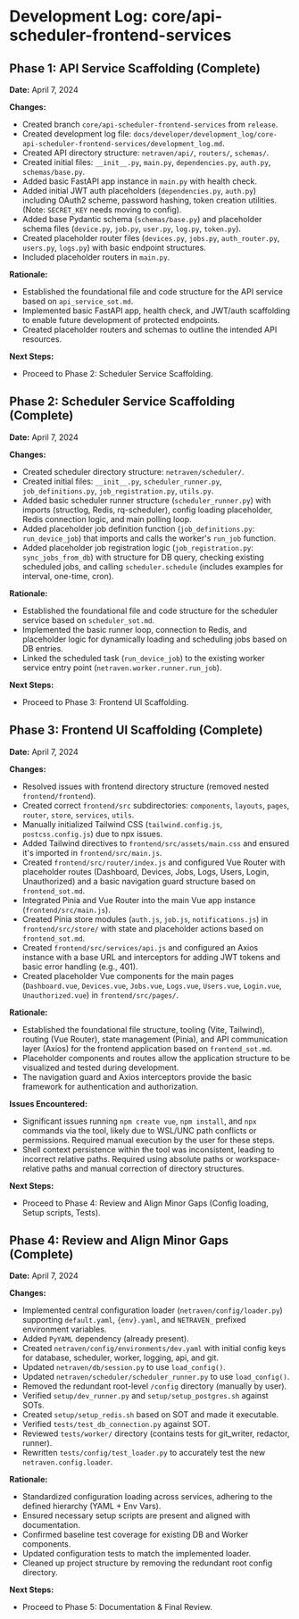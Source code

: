 # Development Log: core/api-scheduler-frontend-services

## Phase 1: API Service Scaffolding (Complete)

**Date:** April 7, 2024

**Changes:**
*   Created branch `core/api-scheduler-frontend-services` from `release`.
*   Created development log file: `docs/developer/development_log/core-api-scheduler-frontend-services/development_log.md`.
*   Created API directory structure: `netraven/api/`, `routers/`, `schemas/`.
*   Created initial files: `__init__.py`, `main.py`, `dependencies.py`, `auth.py`, `schemas/base.py`.
*   Added basic FastAPI app instance in `main.py` with health check.
*   Added initial JWT auth placeholders (`dependencies.py`, `auth.py`) including OAuth2 scheme, password hashing, token creation utilities. (Note: `SECRET_KEY` needs moving to config).
*   Added base Pydantic schema (`schemas/base.py`) and placeholder schema files (`device.py`, `job.py`, `user.py`, `log.py`, `token.py`).
*   Created placeholder router files (`devices.py`, `jobs.py`, `auth_router.py`, `users.py`, `logs.py`) with basic endpoint structures.
*   Included placeholder routers in `main.py`.

**Rationale:**
*   Established the foundational file and code structure for the API service based on `api_service_sot.md`.
*   Implemented basic FastAPI app, health check, and JWT/auth scaffolding to enable future development of protected endpoints.
*   Created placeholder routers and schemas to outline the intended API resources.

**Next Steps:**
*   Proceed to Phase 2: Scheduler Service Scaffolding.

## Phase 2: Scheduler Service Scaffolding (Complete)

**Date:** April 7, 2024

**Changes:**
*   Created scheduler directory structure: `netraven/scheduler/`.
*   Created initial files: `__init__.py`, `scheduler_runner.py`, `job_definitions.py`, `job_registration.py`, `utils.py`.
*   Added basic scheduler runner structure (`scheduler_runner.py`) with imports (structlog, Redis, rq-scheduler), config loading placeholder, Redis connection logic, and main polling loop.
*   Added placeholder job definition function (`job_definitions.py`: `run_device_job`) that imports and calls the worker's `run_job` function.
*   Added placeholder job registration logic (`job_registration.py`: `sync_jobs_from_db`) with structure for DB query, checking existing scheduled jobs, and calling `scheduler.schedule` (includes examples for interval, one-time, cron).

**Rationale:**
*   Established the foundational file and code structure for the scheduler service based on `scheduler_sot.md`.
*   Implemented the basic runner loop, connection to Redis, and placeholder logic for dynamically loading and scheduling jobs based on DB entries.
*   Linked the scheduled task (`run_device_job`) to the existing worker service entry point (`netraven.worker.runner.run_job`).

**Next Steps:**
*   Proceed to Phase 3: Frontend UI Scaffolding.

## Phase 3: Frontend UI Scaffolding (Complete)

**Date:** April 7, 2024

**Changes:**
*   Resolved issues with frontend directory structure (removed nested `frontend/frontend`).
*   Created correct `frontend/src` subdirectories: `components`, `layouts`, `pages`, `router`, `store`, `services`, `utils`.
*   Manually initialized Tailwind CSS (`tailwind.config.js`, `postcss.config.js`) due to npx issues.
*   Added Tailwind directives to `frontend/src/assets/main.css` and ensured it's imported in `frontend/src/main.js`.
*   Created `frontend/src/router/index.js` and configured Vue Router with placeholder routes (Dashboard, Devices, Jobs, Logs, Users, Login, Unauthorized) and a basic navigation guard structure based on `frontend_sot.md`.
*   Integrated Pinia and Vue Router into the main Vue app instance (`frontend/src/main.js`).
*   Created Pinia store modules (`auth.js`, `job.js`, `notifications.js`) in `frontend/src/store/` with state and placeholder actions based on `frontend_sot.md`.
*   Created `frontend/src/services/api.js` and configured an Axios instance with a base URL and interceptors for adding JWT tokens and basic error handling (e.g., 401).
*   Created placeholder Vue components for the main pages (`Dashboard.vue`, `Devices.vue`, `Jobs.vue`, `Logs.vue`, `Users.vue`, `Login.vue`, `Unauthorized.vue`) in `frontend/src/pages/`.

**Rationale:**
*   Established the foundational file structure, tooling (Vite, Tailwind), routing (Vue Router), state management (Pinia), and API communication layer (Axios) for the frontend application based on `frontend_sot.md`.
*   Placeholder components and routes allow the application structure to be visualized and tested during development.
*   The navigation guard and Axios interceptors provide the basic framework for authentication and authorization.

**Issues Encountered:**
*   Significant issues running `npm create vue`, `npm install`, and `npx` commands via the tool, likely due to WSL/UNC path conflicts or permissions. Required manual execution by the user for these steps.
*   Shell context persistence within the tool was inconsistent, leading to incorrect relative paths. Required using absolute paths or workspace-relative paths and manual correction of directory structures.

**Next Steps:**
*   Proceed to Phase 4: Review and Align Minor Gaps (Config loading, Setup scripts, Tests).

## Phase 4: Review and Align Minor Gaps (Complete)

**Date:** April 7, 2024

**Changes:**
*   Implemented central configuration loader (`netraven/config/loader.py`) supporting `default.yaml`, `{env}.yaml`, and `NETRAVEN_` prefixed environment variables.
*   Added `PyYAML` dependency (already present).
*   Created `netraven/config/environments/dev.yaml` with initial config keys for database, scheduler, worker, logging, api, and git.
*   Updated `netraven/db/session.py` to use `load_config()`.
*   Updated `netraven/scheduler/scheduler_runner.py` to use `load_config()`.
*   Removed the redundant root-level `/config` directory (manually by user).
*   Verified `setup/dev_runner.py` and `setup/setup_postgres.sh` against SOTs.
*   Created `setup/setup_redis.sh` based on SOT and made it executable.
*   Verified `tests/test_db_connection.py` against SOT.
*   Reviewed `tests/worker/` directory (contains tests for git_writer, redactor, runner).
*   Rewritten `tests/config/test_loader.py` to accurately test the new `netraven.config.loader`.

**Rationale:**
*   Standardized configuration loading across services, adhering to the defined hierarchy (YAML + Env Vars).
*   Ensured necessary setup scripts are present and aligned with documentation.
*   Confirmed baseline test coverage for existing DB and Worker components.
*   Updated configuration tests to match the implemented loader.
*   Cleaned up project structure by removing the redundant root config directory.

**Next Steps:**
*   Proceed to Phase 5: Documentation & Final Review.
